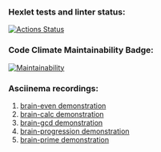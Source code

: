 ### Hexlet tests and linter status:
[![Actions Status](https://github.com/KuzinaRuslana/php-project-45/actions/workflows/hexlet-check.yml/badge.svg)](https://github.com/KuzinaRuslana/php-project-45/actions)

### Code Climate Maintainability Badge:
[![Maintainability](https://api.codeclimate.com/v1/badges/6e781e83dc5dfe8348df/maintainability)](https://codeclimate.com/github/KuzinaRuslana/php-project-45/maintainability)

### Asciinema recordings:
1. [brain-even demonstration](https://asciinema.org/a/hejs1aRcORpedK0yljKdKPNTJ)
2. [brain-calc demonstration](https://asciinema.org/a/dDbehwhkP9mOYNL1ILQqMVNZs)
3. [brain-gcd demonstration](https://asciinema.org/a/QbS8K9e9Sx21YI5IpcvyRDC8f)
4. [brain-progression demonstration](https://asciinema.org/a/2k727J1ONLfMQ8KGPkZDPcmhj)
5. [brain-prime demonstration](https://asciinema.org/a/WSfFzjbzLz5zEKZUAAFWUdsYD)
